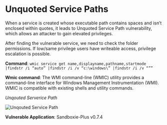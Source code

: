 # Unquoted Service Paths

When a service is created whose executable path contains spaces and isn’t enclosed within quotes, it leads to Unquoted Service Path vulnerability, which allows an attacker to gain elevated privileges.

After finding the vulnerable service, we need to check the folder permissions. If low/same privilege users have writeable access, privilege escalation is possible.

&#x20;**Command**: `wmic service get name,displayname,pathname,startmode |findstr /i “auto” |findstr /i /v “c:\windows\” |findstr /i /v “””`

**Wmic command**: The WMI command-line (WMIC) utility provides a command-line interface for Windows Management Instrumentation (WMI). WMIC is compatible with existing shells and utility commands.

_Unqouted Serverice Path_

![Unqouted Service Path](https://payatu.com/static/images/remoteblogs/farid/thick-client-penetration-testing/unqouted.png)

**Vulnerable Application**: Sandboxie-Plus v0.7.4
